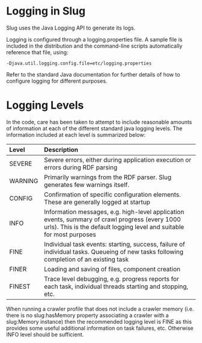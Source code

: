 # Logging in Slug #

Slug uses the Java Logging API to generate its logs.

Logging is configured through a logging.properties file. A sample file is included in the distribution and the command-line scripts automatically reference that file, using:

```
-Djava.util.logging.config.file=etc/logging.properties
```

Refer to the standard Java documentation for further details of how to configure logging for different purposes.

# Logging Levels #

In the code, care has been taken to attempt to include reasonable amounts of information at each of the different standard java logging levels. The information included at each level is summarized below:

|Level|Description|
|:----|:----------|
|SEVERE|Severe errors, either during application execution or errors during RDF parsing|
|WARNING|Primarily warnings from the RDF parser. Slug generates few warnings itself.|
|CONFIG|Confirmation of specific configuration elements. These are generally logged at startup|
|INFO |Information messages, e.g. high-level application events, summary of crawl progress (every 1000 urls). This is the default logging level and suitable for most purposes|
|FINE |Individual task events: starting, success, failure of individual tasks. Queueing of new tasks following completion of an existing task|
|FINER|Loading and saving of files, component creation|
|FINEST|Trace level debugging, e.g. progress reports for each task, individual threads starting and stopping, etc.|

When running a crawler profile that does not include a crawler memory (i.e. there is no slug:hasMemory property associating a crawler with a slug:Memory instance) then the recommended logging level is FINE as this provides some useful additional information on task failures, etc. Otherwise INFO level should be sufficient.